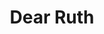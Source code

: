 ---
title: Dear Ruth
year: 1947
opening_date: 1947-10-17
closing_date: 1947-10-24
layout: productions
image:
image_caption:
image_credit:
playbill: 
category: 
details:
  Theatre: Theatre Jacksonville
  Venue: Little Theatre
cast:
  Albert Kummer: George Durney
  Delivery Man: Paul G. Oxford
  Dora: Louise Bowden
  Edith Wilkins: Velma Henning
  Harold Klobermeyer: Wilbur Huffman
  Judge Harry Wilkins: Walter Churchill
  Lt. William Seawright: H.K. (Bud) Smith, Jr.
  Martha Seawright: Elaine Singer
  Miriam Wilkins: Carol Snedecker
  Ruth Wilkins: Dorothy Fudger
  Sgt. Chuck Vincent: George Kirkpatrick, Jr.
crew:
  Assistant Stage Manager: Bryant Simms
  Director: L. Bramer Carlson
  Lighting controls: Eugene Sayre
  Make-up: 
    - Beverly Adams
    - Louise Elkins
    - Otis Miller
    - Pearl Lewis
    - Vesta Leslie
  Make-up Chairman: Ceil Anne Sampiere
  Properties: 
    - Carole Henning
    - Edith Vaughn
    - Helen Kriebs
    - Mary Garcia
    - Peggy Pate
    - Su Hawkins
  Scene painting and construction: 
    - Bryant Simms
    - David Salter
    - Edward Keisling
    - Eugene Patton
    - Eugene Sayre
    - Harriet Warner
    - Lois LeBrun
    - Mary Garcia
    - Nina Branch
    - Su Hawkins
    - Vonnie Patton
  Set and Lighting Design: Duke LeBrun
  Sound Effects: Paul G. Oxford
  Stage Manager: Mickey Mills
  Wardrobe Chairman: Janelle Gilmer
  Wardrobe: 
    - Becky Armstrong
    - Irma Leipold
    - Mary Davis

---